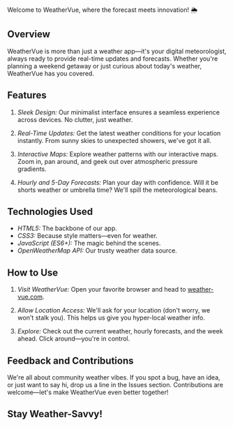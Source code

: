 Welcome to WeatherVue, where the forecast meets innovation! 🌦

## Overview

WeatherVue is more than just a weather app—it's your digital meteorologist, always ready to provide real-time updates and forecasts. Whether you're planning a weekend getaway or just curious about today's weather, WeatherVue has you covered.

## Features

1. *Sleek Design:* Our minimalist interface ensures a seamless experience across devices. No clutter, just weather.

2. *Real-Time Updates:* Get the latest weather conditions for your location instantly. From sunny skies to unexpected showers, we've got it all.

3. *Interactive Maps:* Explore weather patterns with our interactive maps. Zoom in, pan around, and geek out over atmospheric pressure gradients.

4. *Hourly and 5-Day Forecasts:* Plan your day with confidence. Will it be shorts weather or umbrella time? We'll spill the meteorological beans.

## Technologies Used

- *HTML5:* The backbone of our app.
- *CSS3:* Because style matters—even for weather.
- *JavaScript (ES6+):* The magic behind the scenes.
- *OpenWeatherMap API:* Our trusty weather data source.

## How to Use

1. *Visit WeatherVue:* Open your favorite browser and head to [weather-vue.com](https://weather-vue.com).

2. *Allow Location Access:* We'll ask for your location (don't worry, we won't stalk you). This helps us give you hyper-local weather info.

3. *Explore:* Check out the current weather, hourly forecasts, and the week ahead. Click around—you're in control.


## Feedback and Contributions

We're all about community weather vibes. If you spot a bug, have an idea, or just want to say hi, drop us a line in the Issues section. Contributions are welcome—let's make WeatherVue even better together!

## Stay Weather-Savvy!

